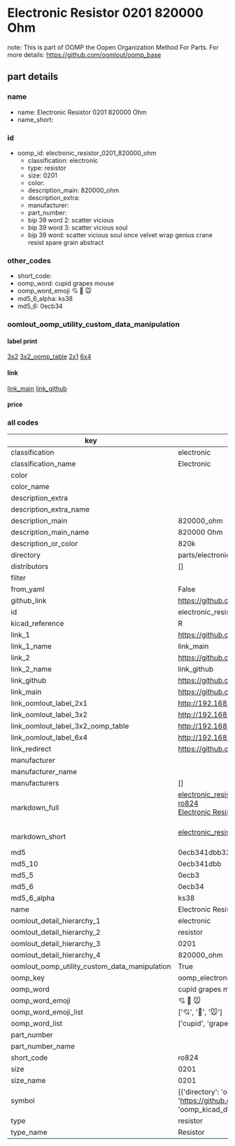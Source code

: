 # Electronic Resistor 0201 820000 Ohm  

note: This is part of OOMP the Oopen Organization Method For Parts. For more details: https://github.com/oomlout/oomp_base

##  part details
  







### name
* name: Electronic Resistor 0201 820000 Ohm
* name_short: 
### id
* oomp_id: electronic_resistor_0201_820000_ohm
  * classification: electronic
  * type: resistor
  * size: 0201
  * color: 
  * description_main: 820000_ohm
  * description_extra: 
  * manufacturer: 
  * part_number: 
  * bip 39 word 2: scatter vicious
  * bip 39 word 3: scatter vicious soul
  * bip 39 word: scatter vicious soul once velvet wrap genius crane resist spare grain abstract

### other_codes
* short_code: 
* oomp_word: cupid grapes mouse
* oomp_word_emoji :cupid: :grapes: :mouse:
* md5_6_alpha: ks38
* md5_6: 0ecb34






### oomlout_oomp_utility_custom_data_manipulation
#### label print
[3x2](http://192.168.1.245:1112/?label=oomp%20ks38)
[3x2_oomp_table](http://192.168.1.108:1112/?label=oomp%20ks38)
[2x1](http://192.168.1.242:1112/?label=oomp%20ks38)
[6x4](http://192.168.1.55:1112/?label=oomp%20ks38)    

#### link

[link_main](https://github.com/oomlout/oomlout_oomp_version_1_messy/tree/main/parts/electronic_resistor_0201_820000_ohm) [link_github](https://github.com/oomlout/oomlout_oomp_version_1_messy/tree/main/parts/electronic_resistor_0201_820000_ohm)                             

#### price







### all codes 
| key | value |  
| --- | --- |  
| classification | electronic |  
| classification_name | Electronic |  
| color |  |  
| color_name |  |  
| description_extra |  |  
| description_extra_name |  |  
| description_main | 820000_ohm |  
| description_main_name | 820000 Ohm |  
| description_or_color | 820k |  
| directory | parts/electronic_resistor_0201_820000_ohm |  
| distributors | [] |  
| filter |  |  
| from_yaml | False |  
| github_link | https://github.com/oomlout/oomlout_oomp_part_src/tree/main/parts/electronic_resistor_0201_820000_ohm |  
| id | electronic_resistor_0201_820000_ohm |  
| kicad_reference | R |  
| link_1 | https://github.com/oomlout/oomlout_oomp_version_1_messy/tree/main/parts/electronic_resistor_0201_820000_ohm |  
| link_1_name | link_main |  
| link_2 | https://github.com/oomlout/oomlout_oomp_version_1_messy/tree/main/parts/electronic_resistor_0201_820000_ohm |  
| link_2_name | link_github |  
| link_github | https://github.com/oomlout/oomlout_oomp_version_1_messy/tree/main/parts/electronic_resistor_0201_820000_ohm |  
| link_main | https://github.com/oomlout/oomlout_oomp_version_1_messy/tree/main/parts/electronic_resistor_0201_820000_ohm |  
| link_oomlout_label_2x1 | http://192.168.1.242:1112/?label=oomp%20ks38 |  
| link_oomlout_label_3x2 | http://192.168.1.245:1112/?label=oomp%20ks38 |  
| link_oomlout_label_3x2_oomp_table | http://192.168.1.108:1112/?label=oomp%20ks38 |  
| link_oomlout_label_6x4 | http://192.168.1.55:1112/?label=oomp%20ks38 |  
| link_redirect | https://github.com/oomlout/oomlout_oomp_version_1_messy/tree/main/parts/electronic_resistor_0201_820000_ohm |  
| manufacturer |  |  
| manufacturer_name |  |  
| manufacturers | [] |  
| markdown_full | [electronic_resistor_0201_820000_ohm](none)<br>[ro824](none)<br>[Electronic Resistor 0201 820000 Ohm](none)<br><br> |  
| markdown_short | [electronic_resistor_0201_820000_ohm](none)<br><br> |  
| md5 | 0ecb341dbb324c1ff87909a99f7ce603 |  
| md5_10 | 0ecb341dbb |  
| md5_5 | 0ecb3 |  
| md5_6 | 0ecb34 |  
| md5_6_alpha | ks38 |  
| name | Electronic Resistor 0201 820000 Ohm |  
| oomlout_detail_hierarchy_1 | electronic |  
| oomlout_detail_hierarchy_2 | resistor |  
| oomlout_detail_hierarchy_3 | 0201 |  
| oomlout_detail_hierarchy_4 | 820000_ohm |  
| oomlout_oomp_utility_custom_data_manipulation | True |  
| oomp_key | oomp_electronic_resistor_0201_820000_ohm |  
| oomp_word | cupid grapes mouse |  
| oomp_word_emoji | :cupid: :grapes: :mouse: |  
| oomp_word_emoji_list | [':cupid:', ':grapes:', ':mouse:'] |  
| oomp_word_list | ['cupid', 'grapes', 'mouse'] |  
| part_number |  |  
| part_number_name |  |  
| short_code | ro824 |  
| size | 0201 |  
| size_name | 0201 |  
| symbol | [{'directory': 'oomlout_oomp_symbol_bot/symbols/kicad_device_r//working/working.kicad_sym', 'index': 0, 'link': 'https://github.com/oomlout/oomlout_oomp_symbol_bot/tree/main/symbols/kicad_device_r', 'oomp_key': 'oomp_kicad_device_r'}] |  
| type | resistor |  
| type_name | Resistor |  
